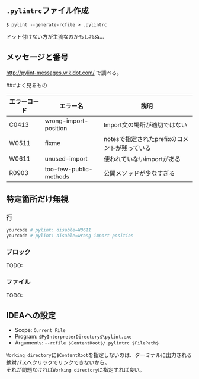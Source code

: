 `.pylintrc`ファイル作成
-----------------------

```
$ pylint --generate-rcfile > .pylintrc
```

ドット付けない方が主流なのかもしれぬ...


メッセージと番号
----------------

http://pylint-messages.wikidot.com/ で調べる。

###よく見るもの

| エラーコード |        エラー名        |                     説明                      |
| ------------ | ---------------------- | --------------------------------------------- |
| C0413        | wrong-import-position  | Import文の場所が適切ではない                  |
| W0511        | fixme                  | notesで指定されたprefixのコメントが残っている |
| W0611        | unused-import          | 使われていないimportがある                    |
| R0903        | too-few-public-methods | 公開メソッドが少なすぎる                      |


特定箇所だけ無視
--------------

### 行

```bash
yourcode # pylint: disable=W0611
yourcode # pylint: disable=wrong-import-position
```

### ブロック

TODO:

### ファイル

TODO:


IDEAへの設定
------------

* Scope: `Current File`
* Program: `$PyInterpreterDirectory$\pylint.exe`
* Arguments: `--rcfile $ContentRoot$/.pylintrc $FilePath$`

`Working directory`に`$ContentRoot`を指定しないのは、ターミナルに出力される絶対パスへクリックでリンクできないから。  
それが問題なければ`Working directory`に指定すれば良い。
